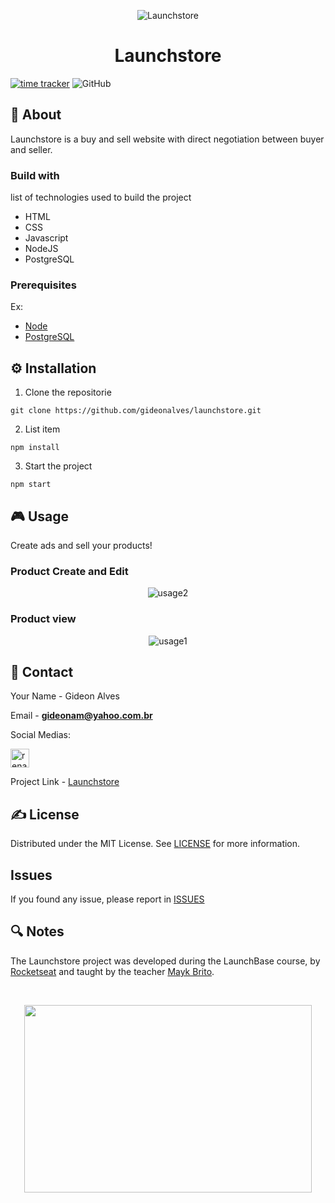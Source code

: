 <p align="center">
    <img src="https://i.imgur.com/Si6Vsdc.png" alt="Launchstore">
</p>

<h1 align="center">Launchstore</h1>

[![time tracker](https://wakatime.com/badge/github/gideonalves/launchstore.svg)](https://wakatime.com/badge/github/gideonalves/launchstore)
![GitHub](https://img.shields.io/github/license/gideonalves/launchstore)

## 📰 About

Launchstore is a buy and sell website with direct negotiation between buyer and seller.

### Build with

list of technologies used to build the project

- HTML
- CSS
- Javascript
- NodeJS
- PostgreSQL

### Prerequisites

Ex:

- [Node](https://nodejs.org/en/)
- [PostgreSQL](https://www.postgresql.org/)

## ⚙ Installation

1.  Clone the repositorie

```
git clone https://github.com/gideonalves/launchstore.git
```

2.  List item

```
npm install
```

3. Start the project

```
npm start
```

## 🎮 Usage

<p>
    Create ads and sell your products!
<p>


<h3>Product Create and Edit</h3>
<p align="center">
    <img src="https://i.imgur.com/shP249K.gif" alt="usage2">
</p>

<h3>Product view</h3>
<p align="center" >
    <img src="https://i.imgur.com/C0RNHJ3.gif" alt="usage1">
</p>


## 📩 Contact

Your Name - Gideon Alves

Email - **gideonam@yahoo.com.br**

Social Medias:


    
<a href="https://linkedin.com/in/gideonalves" target="blank">
    <img align="center" src="https://cdn.jsdelivr.net/npm/simple-icons@3.0.1/icons/linkedin.svg" alt="renatoteofilo" height="30" width="30" />
</a>

<p></p>

Project Link - [Launchstore](https://github.com/gideonalves/launchstore)

## ✍ License

Distributed under the MIT License. See [LICENSE](https://github.com/gideonalaves/launchstore/blob/master/LICENSE) for more information.

## Issues

If you found any issue, please report in [ISSUES](https://github.com/your_username/repo_name/issues)

## 🔍 Notes

<p>The Launchstore project was developed during the LaunchBase course, by <a href="https://rocketseat.com.br" alt="Rocketseat" target="_blank">Rocketseat</a> and taught by the teacher <a href="https://github.com/maykbrito" alt="Mayk Brito" target="_blank">Mayk Brito</a>.</p>

<br>

<p align="center">
  <img width="460" height="300" src="https://camo.githubusercontent.com/268b1344409fac98c4eeda520482b6910c4ddcba/68747470733a2f2f73746f726167652e676f6f676c65617069732e636f6d2f676f6c64656e2d77696e642f626f6f7463616d702d6c61756e6368626173652f6c6f676f2e706e67">
</p>